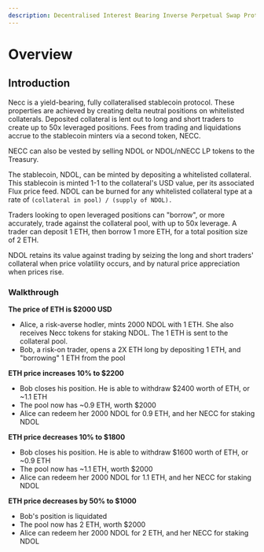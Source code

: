 ```yaml
---
description: Decentralised Interest Bearing Inverse Perpetual Swap Protocol
---
```


# Overview

## Introduction

Necc is a yield-bearing, fully collateralised stablecoin protocol. These properties are achieved by creating delta neutral positions on whitelisted collaterals. Deposited collateral is lent out to long and short traders to create up to 50x leveraged positions. Fees from trading and liquidations accrue to the stablecoin minters via a second token, NECC.&#x20;

NECC can also be vested by selling NDOL or NDOL/nNECC LP tokens to the Treasury.

The stablecoin, NDOL, can be minted by depositing a whitelisted collateral. This stablecoin is minted 1-1 to the collateral's USD value, per its associated Flux price feed. NDOL can be burned for any whitelisted collateral type at a rate of `(collateral in pool) / (supply of NDOL).`

Traders looking to open leveraged positions can "borrow", or more accurately, trade against the collateral pool, with up to 50x leverage. A trader can deposit 1 ETH, then borrow 1 more ETH, for a total position size of 2 ETH.

NDOL retains its value against trading by seizing the long and short traders' collateral when price volatility occurs, and by natural price appreciation when prices rise.

### Walkthrough

**The price of ETH is $2000 USD**

* Alice, a risk-averse hodler, mints 2000 NDOL with 1 ETH. She also receives Necc tokens for staking NDOL. The 1 ETH is sent to the collateral pool.
* Bob, a risk-on trader, opens a 2X ETH long by depositing 1 ETH, and "borrowing" 1 ETH from the pool

**ETH price increases 10% to $2200**

* Bob closes his position. He is able to withdraw $2400 worth of ETH, or \~1.1 ETH
* The pool now has \~0.9 ETH, worth $2000
* Alice can redeem her 2000 NDOL for 0.9 ETH, and her NECC for staking NDOL

**ETH price decreases 10% to $1800**

* Bob closes his position. He is able to withdraw $1600 worth of ETH, or \~0.9 ETH
* The pool now has \~1.1 ETH, worth $2000
* Alice can redeem her 2000 NDOL for 1.1 ETH, and her NECC for staking NDOL

**ETH price decreases by 50% to $1000**

* Bob's position is liquidated
* The pool now has 2 ETH, worth $2000
* Alice can redeem her 2000 NDOL for 2 ETH, and her NECC for staking NDOL
